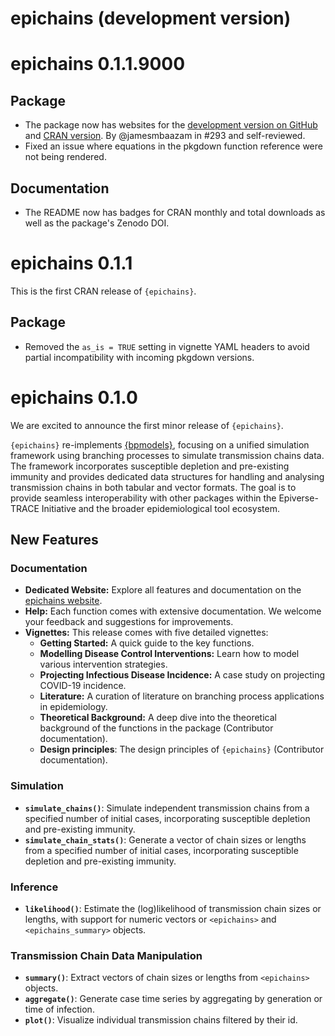 # epichains (development version)

# epichains 0.1.1.9000

## Package

- The package now has websites for the [development version on GitHub](https://epiverse-trace.github.io/epichains/dev/) and [CRAN version](https://epiverse-trace.github.io/epichains/). By @jamesmbaazam in #293 and self-reviewed.
- Fixed an issue where equations in the pkgdown function reference were not being rendered.

## Documentation

- The README now has badges for CRAN monthly and total downloads as well as the package's Zenodo DOI.

# epichains 0.1.1

This is the first CRAN release of `{epichains}`.

## Package

- Removed the `as_is = TRUE` setting in vignette YAML headers to avoid partial incompatibility with incoming pkgdown versions.

# epichains 0.1.0

We are excited to announce the first minor release of `{epichains}`.

`{epichains}` re-implements [{bpmodels}](https://github.com/epiforecasts/bpmodels/), focusing on a unified simulation framework using branching processes to simulate transmission chains data. The framework incorporates susceptible depletion and pre-existing immunity and provides dedicated data structures for handling and analysing transmission chains in both tabular and vector formats. The goal is to provide seamless interoperability with other packages within the Epiverse-TRACE Initiative and the broader epidemiological tool ecosystem.

## New Features

### Documentation

- **Dedicated Website:** Explore all features and documentation on the [epichains website](https://epiverse-trace.github.io/epichains/).
- **Help:** Each function comes with extensive documentation. We welcome your feedback and suggestions for improvements.
- **Vignettes:** This release comes with five detailed vignettes:
  - **Getting Started:** A quick guide to the key functions.
  - **Modelling Disease Control Interventions:** Learn how to model various intervention strategies.
  - **Projecting Infectious Disease Incidence:** A case study on projecting COVID-19 incidence.
  - **Literature:** A curation of literature on branching process applications in epidemiology.
  - **Theoretical Background:** A deep dive into the theoretical background of the functions in the package (Contributor documentation).
  - **Design principles**: The design principles of `{epichains}` (Contributor documentation).

### Simulation

- **`simulate_chains()`**: Simulate independent transmission chains from a specified number of initial cases, incorporating susceptible depletion and pre-existing immunity.
- **`simulate_chain_stats()`**: Generate a vector of chain sizes or lengths from a specified number of initial cases, incorporating susceptible depletion and pre-existing immunity.

### Inference

- **`likelihood()`**: Estimate the (log)likelihood of transmission chain sizes or lengths, with support for numeric vectors or `<epichains>` and `<epichains_summary>` objects.

### Transmission Chain Data Manipulation

- **`summary()`**: Extract vectors of chain sizes or lengths from `<epichains>` objects.
- **`aggregate()`**: Generate case time series by aggregating by generation or time of infection.
- **`plot()`**: Visualize individual transmission chains filtered by their id.
